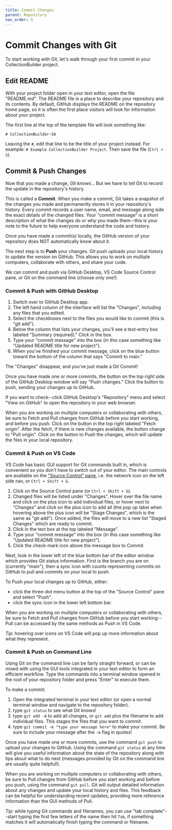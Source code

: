```yaml
---
title: Commit Changes
parent: Repository
nav_order: 5
---
```


# Commit Changes with Git

To start working with Git, let's walk through your first commit in your CollectionBuilder project.

## Edit README

With your project folder open in your text editor, open the file "README.md".
The README file is a place to describe your repository and its contents.
By default, GitHub displays the README on the repository home page, so it is often the first place visitors will look for information about your project.

The first line at the top of the template file will look something like:

```
# CollectionBuilder-SA

```

Leaving the `#`, edit that line to be the title of your project instead.
For example: `# Example CollectionBuilder Project`.
Then save the file (`Ctrl + S`).

## Commit & Push Changes 

Now that you made a change, *Git knows*...
But we have to tell Git to record the update in the repository's history.

This is called a **Commit**.
When you make a commit, Git takes a snapshot of the changes you made and permanently stores it in your repository's history.
Every commit records a user name, email, and message along side the exact details of the changed files. 
Your "commit message" is a short description of what the changes do or why you made them--this is your note to the future to help everyone understand the code and history.

Once you have made a commit(s) locally, the GitHub version of your repository does NOT automatically know about it.

The next step is to **Push** your changes.
Git push uploads your local history to update the version on GitHub.
This allows you to work on multiple computers, collaborate with others, and share your code.

We can commit and push via GitHub Desktop, VS Code Source Control pane, or Git on the command line (choose only one!).

### Commit & Push with GitHub Desktop

1. Switch over to GitHub Desktop app.
2. The left hand column of the interface will list the "Changes", including any files that you edited. 
3. Select the checkboxes next to the files you would like to commit (this is "git add").
4. Below the column that lists your changes, you'll see a text-entry box labeled "Summary (required)." Click in the box.
5. Type your "commit message" into the box (in this case something like "Updated README title for new project").
6. When you've finished your commit message, click on the blue button toward the bottom of the column that says "Commit to main."

The "Changes" disappear, and you've just made a Git Commit!

Once you have made one or more commits, the button on the top right side of the GitHub Desktop window will say "Push changes."
Click the button to push, sending your changes up to GitHub.

If you want to check--click GitHub Desktop's "Repository" menu and select "View on GitHub" to open the repository in your web browser.

When you are working on multiple computers or collaborating with others, be sure to Fetch and Pull changes from GitHub before you start working, and before you push.
Click on the button in the top right labeled "Fetch origin".
After the fetch, if there is new changes available, the button change to "Pull origin".
Click on the button to Push the changes, which will update the files in your local repository.

### Commit & Push on VS Code

VS Code has basic GUI support for Git commands built in, which is convenient so you don't have to switch out of your editor.
The main controls are available on the ["Source Control" pane](https://code.visualstudio.com/docs/editor/versioncontrol), i.e. the network icon on the left side nav, or `Ctrl + Shift + G`.

1. Click on the Source Control pane (or `Ctrl + Shift + G`).
2. Changed files will be listed under "Changes". Hover over the file name and click on the plus icon to add individual files, or hover next to "Changes" and click on the plus icon to add all (the pop up label when hovering above the plus icon will be "Stage Changes", which is the same as "git add"). Once added, the files will move to a new list "Staged Changes" which are ready to commit.
3. Click in the text box at the top labeled "Message".
4. Type your "commit message" into the box (in this case something like "Updated README title for new project").
5. Click the check-mark icon above the message box to Commit. 

Next, look in the lower left of the blue bottom bar of the editor window which provides Git status information. 
First is the branch you are on (currently "main"), then a sync icon with counts representing commits on GitHub to pull and commits on your local to push. 

To Push your local changes up to GitHub, either: 

- click the three-dot menu button at the top of the "Source Control" pane and select "Push".
- click the sync icon in the lower left bottom bar.

When you are working on multiple computers or collaborating with others, be sure to Fetch and Pull changes from GitHub before you start working--Pull can be accessed by the same methods as Push in VS Code.

*Tip:* hovering over icons on VS Code will pop up more information about what they represent.

### Commit & Push on Command Line

Using Git on the command line can be fairly straight forward, or can be mixed with using the GUI tools integrated in your text editor to form an efficient workflow. 
Type the commands into a terminal window opened in the root of your repository folder and press "Enter" to execute them.

To make a commit: 

1. Open the integrated terminal in your text editor (or open a normal terminal window and navigate to the repository folder).
2. type `git status` to see what Git knows!
3. type `git add -A` to add all changes, or `git add` plus the filename to add individual files. This stages the files that you want to commit.
4. type `git commit -m "type your message here"` to make your commit. Be sure to include your message after the `-m` flag in quotes! 

Once you have made one or more commits, use the command `git push` to upload your changes to GitHub.
Using the command `git status` at any time will give you useful information about the state of the repository along with tips about what to do next (messages provided by Git on the command line are usually quite helpful!). 

When you are working on multiple computers or collaborating with others, be sure to Pull changes from GitHub before you start working and before you push, using the command `git pull`.
Git will output detailed information about any changes and update your local history and files.
This feedback can be helpful for understanding recent updates, providing more reference information than the GUI methods of Pull.

*Tip:* while typing Git commands and filenames, you can use "tab complete"--start typing the first few letters of the name then hit `Tab`, if something matches it will automatically finish typing the command or filename.

